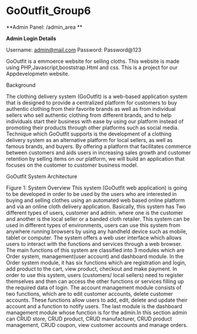 # GoOutfit_Group6
**Admin Panel: /admin_area **

**Admin Login Details**

Username: admin@mail.com
Password: Password@123

GoOutfit is a emmoerce website for selling cloths. This website is made using PHP,Javascript,booststrap.Html and css.
This is a project for our Appdevelopmetn website.

Background

The clothing delivery system (GoOutfit) is a web-based application system that is designed
to provide a centralized platform for customers to buy authentic clothing from their
favorite brands as well as from individual sellers who sell authentic clothing from different
brands, and to help individuals start their business with ease by using our platform instead
of promoting their products through other platforms such as social media.
Technique which GoOutfit supports is the development of a clothing delivery system as an
alternative platform for local sellers, as well as famous brands, and buyers. By offering a
platform that facilitates commerce between customers and aids users in increasing sales
growth and customer retention by selling items on our platform, we will build an application
that focuses on the customer to customer business model.


GoOutfit System Architecture

Figure 1: System Overview
This system (GoOutfit web application) is going to be developed in order to be used by the
users who are interested in buying and selling clothes using an automated web based
online platform and via an online cloth delivery application. Basically, this system has
Two different types of users, customer and admin. where one is the customer and another
is the local seller or a banded cloth retailer. This system can be used in different types of
environments, users can use this system from anywhere running browsers by using any
handheld device such as mobile, tablet or computer. The system offers a web user
interface which allows users to interact with the functions and services through a web
browser. The main functions of this system are classified into 3 modules which are Order
system, management(user account) and dashboard module. In the Order system
module, it has six functions which are registration and login, add product to the cart, view
product, checkout and make payment. In order to use this system, users (customers/ local
sellers) need to register themselves and then can access the other functions or services
filling up the required data of login. The account management module consists of two
functions, which are to edit customer accounts, delete customer accounts. These
functions allow users to add, edit, delete and update their account and a function to notify
users. The last module is the dashboard management module whose function is for the
admin.In this section admin can CRUD store, CRUD product, CRUD manufacturer, CRUD
product management, CRUD coupon, view customer accounts and manage orders.
